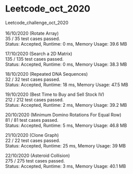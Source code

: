 # Leetcode_oct_2020
Leetcode_challenge_oct_2020\
\
16/10/2020 (Rotate Array) \
35 / 35 test cases passed.\
Status: Accepted, Runtime: 0 ms, Memory Usage: 39.6 MB 

17/10/2020 (Search a 2D Matrix) \
135 / 135 test cases passed.\
Status: Accepted, Runtime: 0 ms, Memory Usage: 38.3 MB

18/10/2020 (Repeated DNA Sequences) \
32 / 32 test cases passed.\
Status: Accepted, Runtime: 18 ms, Memory Usage: 47.5 MB

19/10/2020 (Best Time to Buy and Sell Stock IV) \
212 / 212 test cases passed.\
Status: Accepted, Runtime: 2 ms, Memory Usage: 39.2 MB

20/10/2020 (Minimum Domino Rotations For Equal Row) \
81 / 81 test cases passed.\
Status: Accepted, Runtime: 5 ms, Memory Usage: 46.8 MB

21/10/2020 (Clone Graph) \
22 / 22 test cases passed.\
Status: Accepted, Runtime: 25 ms, Memory Usage: 39 MB

22/10/2020 (Asteroid Collision) \
275 / 275 test cases passed.\
Status: Accepted, Runtime: 3 ms, Memory Usage: 40.1 MB


